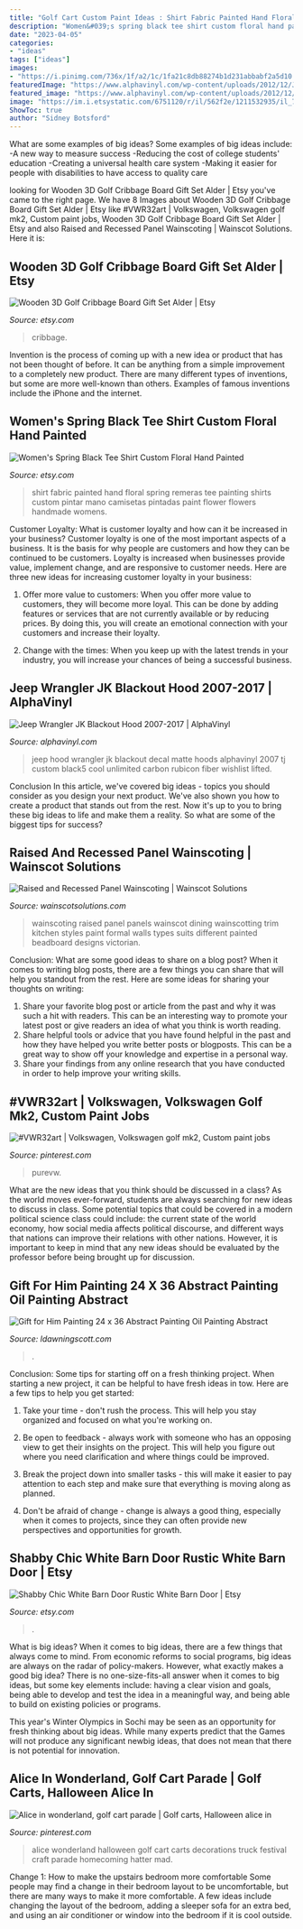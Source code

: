 ```yaml
---
title: "Golf Cart Custom Paint Ideas : Shirt Fabric Painted Hand Floral Spring Remeras Tee Painting Shirts Custom Pintar Mano Camisetas Pintadas Paint Flower Flowers Handmade Womens"
description: "Women&#039;s spring black tee shirt custom floral hand painted"
date: "2023-04-05"
categories:
- "ideas"
tags: ["ideas"]
images:
- "https://i.pinimg.com/736x/1f/a2/1c/1fa21c8db88274b1d231abbabf2a5d10.jpg"
featuredImage: "https://www.alphavinyl.com/wp-content/uploads/2012/12/Jeep_wrangler_jk_hood_blackout_matte_black5.jpg"
featured_image: "https://www.alphavinyl.com/wp-content/uploads/2012/12/Jeep_wrangler_jk_hood_blackout_matte_black5.jpg"
image: "https://im.i.etsystatic.com/6751120/r/il/562f2e/1211532935/il_794xN.1211532935_fro3.jpg"
ShowToc: true
author: "Sidney Botsford"
---
```



What are some examples of big ideas?
Some examples of big ideas include: 
-A new way to measure success 
-Reducing the cost of college students' education 
-Creating a universal health care system
-Making it easier for people with disabilities to have access to quality care

	

		
looking for Wooden 3D Golf Cribbage Board Gift Set Alder | Etsy you've came to the right page. We have 8 Images about Wooden 3D Golf Cribbage Board Gift Set Alder | Etsy like #VWR32art | Volkswagen, Volkswagen golf mk2, Custom paint jobs, Wooden 3D Golf Cribbage Board Gift Set Alder | Etsy and also Raised and Recessed Panel Wainscoting | Wainscot Solutions. Here it is:
		
    
## Wooden 3D Golf Cribbage Board Gift Set Alder | Etsy

<img loading=lazy src="https://i.etsystatic.com/5721714/r/il/7af9b7/106673446/il_1588xN.106673446.jpg" onerror="this.onerror=null;this.src='https://tse2.mm.bing.net/th?id=OIP.lJ9H9tbOD_USTEbiJWB7FAHaEy&amp;pid=15.1';" alt="Wooden 3D Golf Cribbage Board Gift Set Alder | Etsy">

_Source: etsy.com_

>cribbage. 

	

Invention is the process of coming up with a new idea or product that has not been thought of before. It can be anything from a simple improvement to a completely new product. There are many different types of inventions, but some are more well-known than others. Examples of famous inventions include the iPhone and the internet.

    
## Women&#039;s Spring Black Tee Shirt Custom Floral Hand Painted

<img loading=lazy src="https://img0.etsystatic.com/000/0/5893761/il_570xN.323148776.jpg" onerror="this.onerror=null;this.src='https://tse3.mm.bing.net/th?id=OIP.p9V5UrwqcpeMcpJMlTfyWAHaJa&amp;pid=15.1';" alt="Women&#039;s Spring Black Tee Shirt Custom Floral Hand Painted">

_Source: etsy.com_

>shirt fabric painted hand floral spring remeras tee painting shirts custom pintar mano camisetas pintadas paint flower flowers handmade womens. 

	

Customer Loyalty: What is customer loyalty and how can it be increased in your business?
Customer loyalty is one of the most important aspects of a business. It is the basis for why people are customers and how they can be continued to be customers. Loyalty is increased when businesses provide value, implement change, and are responsive to customer needs. Here are three new ideas for increasing customer loyalty in your business:
1. Offer more value to customers: When you offer more value to customers, they will become more loyal. This can be done by adding features or services that are not currently available or by reducing prices. By doing this, you will create an emotional connection with your customers and increase their loyalty.

2. Change with the times: When you keep up with the latest trends in your industry, you will increase your chances of being a successful business.

    
## Jeep Wrangler JK Blackout Hood 2007-2017 | AlphaVinyl

<img loading=lazy src="https://www.alphavinyl.com/wp-content/uploads/2012/12/Jeep_wrangler_jk_hood_blackout_matte_black5.jpg" onerror="this.onerror=null;this.src='https://tse2.mm.bing.net/th?id=OIP.l8P82-o8wdAe-aQlJq39QQHaHa&amp;pid=15.1';" alt="Jeep Wrangler JK Blackout Hood 2007-2017 | AlphaVinyl">

_Source: alphavinyl.com_

>jeep hood wrangler jk blackout decal matte hoods alphavinyl 2007 tj custom black5 cool unlimited carbon rubicon fiber wishlist lifted. 

	

Conclusion
In this article, we've covered big ideas - topics you should consider as you design your next product. We've also shown you how to create a product that stands out from the rest. Now it's up to you to bring these big ideas to life and make them a reality. So what are some of the biggest tips for success?

    
## Raised And Recessed Panel Wainscoting | Wainscot Solutions

<img loading=lazy src="http://www.wainscotsolutions.com/wp-content/uploads/2011/02/raisedpanel_05.jpg" onerror="this.onerror=null;this.src='https://tse1.mm.bing.net/th?id=OIP.29G-fGm7QiJeaZbph7OCzQHaIx&amp;pid=15.1';" alt="Raised and Recessed Panel Wainscoting | Wainscot Solutions">

_Source: wainscotsolutions.com_

>wainscoting raised panel panels wainscot dining wainscotting trim kitchen styles paint formal walls types suits different painted beadboard designs victorian. 

	

Conclusion: What are some good ideas to share on a blog post?
When it comes to writing blog posts, there are a few things you can share that will help you standout from the rest. Here are some ideas for sharing your thoughts on writing:
1. Share your favorite blog post or article from the past and why it was such a hit with readers. This can be an interesting way to promote your latest post or give readers an idea of what you think is worth reading. 
2. Share helpful tools or advice that you have found helpful in the past and how they have helped you write better posts or blogposts. This can be a great way to show off your knowledge and expertise in a personal way. 
3. Share your findings from any online research that you have conducted in order to help improve your writing skills.

    
## #VWR32art | Volkswagen, Volkswagen Golf Mk2, Custom Paint Jobs

<img loading=lazy src="https://i.pinimg.com/736x/1f/a2/1c/1fa21c8db88274b1d231abbabf2a5d10.jpg" onerror="this.onerror=null;this.src='https://tse4.mm.bing.net/th?id=OIP.fqLM4m4ZyUvZwPPd80--GwHaFS&amp;pid=15.1';" alt="#VWR32art | Volkswagen, Volkswagen golf mk2, Custom paint jobs">

_Source: pinterest.com_

>purevw. 

	

What are the new ideas that you think should be discussed in a class?
As the world moves ever-forward, students are always searching for new ideas to discuss in class. Some potential topics that could be covered in a modern political science class could include: the current state of the world economy, how social media affects political discourse, and different ways that nations can improve their relations with other nations. However, it is important to keep in mind that any new ideas should be evaluated by the professor before being brought up for discussion.

    
## Gift For Him Painting 24 X 36 Abstract Painting Oil Painting Abstract

<img loading=lazy src="https://i.etsystatic.com/8446099/r/il/256e1e/878219192/il_fullxfull.878219192_3003.jpg" onerror="this.onerror=null;this.src='https://tse4.mm.bing.net/th?id=OIP.CF-1_2dTTrMEl9V6Dpj2gQHaHY&amp;pid=15.1';" alt="Gift for Him Painting 24 x 36 Abstract Painting Oil Painting Abstract">

_Source: ldawningscott.com_

>. 

	

Conclusion: Some tips for starting off on a fresh thinking project.
When starting a new project, it can be helpful to have fresh ideas in tow. Here are a few tips to help you get started:
1. Take your time - don't rush the process. This will help you stay organized and focused on what you're working on.

2. Be open to feedback - always work with someone who has an opposing view to get their insights on the project. This will help you figure out where you need clarification and where things could be improved.

3. Break the project down into smaller tasks - this will make it easier to pay attention to each step and make sure that everything is moving along as planned.

4. Don't be afraid of change - change is always a good thing, especially when it comes to projects, since they can often provide new perspectives and opportunities for growth.

    
## Shabby Chic White Barn Door Rustic White Barn Door | Etsy

<img loading=lazy src="https://im.i.etsystatic.com/6751120/r/il/562f2e/1211532935/il_794xN.1211532935_fro3.jpg" onerror="this.onerror=null;this.src='https://tse4.mm.bing.net/th?id=OIP.vA2mYfv15QQEhfJqh6DJbQHaJ5&amp;pid=15.1';" alt="Shabby Chic White Barn Door Rustic White Barn Door | Etsy">

_Source: etsy.com_

>. 

	

What is big ideas?
When it comes to big ideas, there are a few things that always come to mind. From economic reforms to social programs, big ideas are always on the radar of policy-makers. However, what exactly makes a good big idea?
There is no one-size-fits-all answer when it comes to big ideas, but some key elements include: having a clear vision and goals, being able to develop and test the idea in a meaningful way, and being able to build on existing policies or programs.

This year's Winter Olympics in Sochi may be seen as an opportunity for fresh thinking about big ideas. While many experts predict that the Games will not produce any significant newbig ideas, that does not mean that there is not potential for innovation.

    
## Alice In Wonderland, Golf Cart Parade | Golf Carts, Halloween Alice In

<img loading=lazy src="https://i.pinimg.com/originals/75/c3/95/75c395bec4c8bb0df6573520a9269f55.jpg" onerror="this.onerror=null;this.src='https://tse2.mm.bing.net/th?id=OIP.petqrudjVEFOEFQLlgefRwHaJ4&amp;pid=15.1';" alt="Alice in wonderland, golf cart parade | Golf carts, Halloween alice in">

_Source: pinterest.com_

>alice wonderland halloween golf cart carts decorations truck festival craft parade homecoming hatter mad. 

	

Change 1: How to make the upstairs bedroom more comfortable
Some people may find a change in their bedroom layout to be uncomfortable, but there are many ways to make it more comfortable. A few ideas include changing the layout of the bedroom, adding a sleeper sofa for an extra bed, and using an air conditioner or window into the bedroom if it is cool outside.

